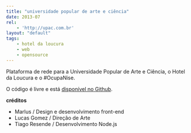 ```yaml
---
title: "universidade popular de arte e ciência"
date: 2013-07
rel:
	- 'http://upac.com.br'
layout: "default"
tags:
	- hotel da loucura
	- web
	- opensource
---
```


Plataforma de rede para a Universidade Popular de Arte e Ciência, o Hotel da Loucura e o #OcupaNise.

O código é livre e está [disponível no Github](https://github.com/ultraleve/upac/).

**créditos**

- Marlus / Design e desenvolvimento front-end
- Lucas Gomez / Direção de Arte
- Tiago Resende / Desenvolvimento Node.js